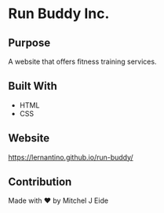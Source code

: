 # Run Buddy Inc.  

## Purpose 
A website that offers fitness training services.

## Built With 
* HTML
* CSS


## Website
https://lernantino.github.io/run-buddy/

## Contribution
Made with ❤️ by Mitchel J Eide
